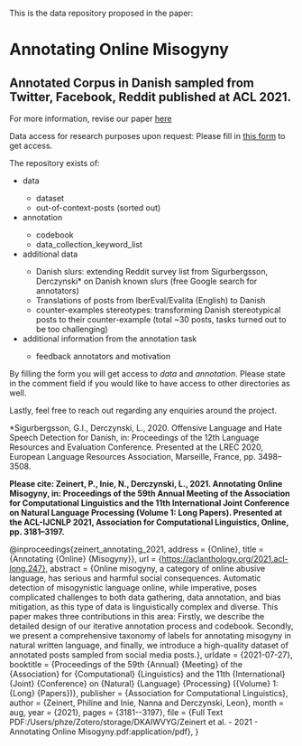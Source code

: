 This is the data repository proposed in the paper:

# Annotating Online Misogyny
## Annotated Corpus in Danish sampled from Twitter, Facebook, Reddit published at ACL 2021.



For more information, revise our paper [here](http://www.derczynski.com/papers/annotating_online_misogyny.pdf)


Data access for research purposes upon request:
Please fill in [this form](https://forms.gle/MPdV8FG8EUuS1MdS6) to get access.


The repository exists of:

<ul>
<li>data</li>
<ul>
<li>dataset</li>
<li>out-of-context-posts (sorted out)</li>
</ul>
<li>annotation</li>
<ul>
<li>codebook</li>
<li>data_collection_keyword_list</li>
</ul>
<li>additional data</li>
<ul>
<li>Danish slurs: extending Reddit survey list from Sigurbergsson, Derczynski* on Danish known slurs (free Google search for annotators) </li>
<li>Translations of posts from IberEval/Evalita (English) to Danish </li>
<li> counter-examples stereotypes: transforming Danish stereotypical posts to their counter-example (total ~30 posts, tasks turned out to be too challenging)</li>
</ul>
<li>additional information from the annotation task</li>
<ul>
<li>feedback annotators and motivation</li>
</ul>
</ul>

By filling the form you will get access to *data* and *annotation*. 
Please state in the comment field if you would like to have access to other directories as well.

Lastly, feel free to reach out regarding any enquiries around the project.

*Sigurbergsson, G.I., Derczynski, L., 2020. Offensive Language and Hate Speech Detection for Danish, in: Proceedings of the 12th Language Resources and Evaluation Conference. Presented at the LREC 2020, European Language Resources Association, Marseille, France, pp. 3498–3508.


**Please cite: 
Zeinert, P., Inie, N., Derczynski, L., 2021. Annotating Online Misogyny, in: Proceedings of the 59th Annual Meeting of the Association for Computational Linguistics and the 11th International Joint Conference on Natural Language Processing (Volume 1: Long Papers). Presented at the ACL-IJCNLP 2021, Association for Computational Linguistics, Online, pp. 3181–3197.**

@inproceedings{zeinert_annotating_2021,
	address = {Online},
	title = {Annotating {Online} {Misogyny}},
	url = {https://aclanthology.org/2021.acl-long.247},
	abstract = {Online misogyny, a category of online abusive language, has serious and harmful social consequences. Automatic detection of misogynistic language online, while imperative, poses complicated challenges to both data gathering, data annotation, and bias mitigation, as this type of data is linguistically complex and diverse. This paper makes three contributions in this area: Firstly, we describe the detailed design of our iterative annotation process and codebook. Secondly, we present a comprehensive taxonomy of labels for annotating misogyny in natural written language, and finally, we introduce a high-quality dataset of annotated posts sampled from social media posts.},
	urldate = {2021-07-27},
	booktitle = {Proceedings of the 59th {Annual} {Meeting} of the {Association} for {Computational} {Linguistics} and the 11th {International} {Joint} {Conference} on {Natural} {Language} {Processing} ({Volume} 1: {Long} {Papers})},
	publisher = {Association for Computational Linguistics},
	author = {Zeinert, Philine and Inie, Nanna and Derczynski, Leon},
	month = aug,
	year = {2021},
	pages = {3181--3197},
	file = {Full Text PDF:/Users/phze/Zotero/storage/DKAIWVYG/Zeinert et al. - 2021 - Annotating Online Misogyny.pdf:application/pdf},
}


